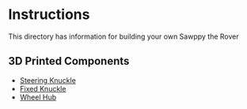 # Instructions

This directory has information for building your own Sawppy the Rover

## 3D Printed Components ##

* [Steering Knuckle](Print%20Steering%20Knuckle.md)
* [Fixed Knuckle](Print%20Fixed%20Knuckle.md)
* [Wheel Hub](Print%20Wheel%20Hub.md)
